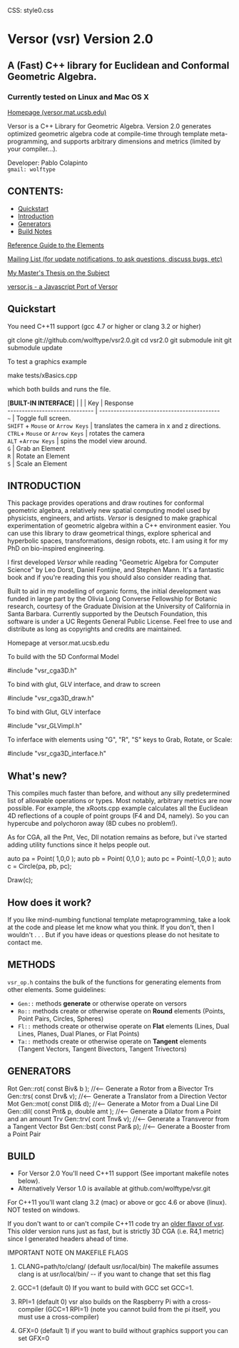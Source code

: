 CSS: style0.css
<script type="text/javascript"
  src="https://c328740.ssl.cf1.rackcdn.com/mathjax/latest/MathJax.js?config=TeX-AMS-MML_HTMLorMML">
</script>

Versor (vsr) Version 2.0
===
A (Fast) C++ library for Euclidean and Conformal Geometric Algebra.  
---
### Currently tested on Linux and Mac OS X ###

[Homepage (versor.mat.ucsb.edu)](http://versor.mat.ucsb.edu) 

Versor is a C++ Library for Geometric Algebra. Version 2.0 generates optimized geometric algebra code at compile-time
through template meta-programming, and supports arbitrary dimensions and metrics (limited by your compiler...).  

Developer: Pablo Colapinto  
`gmail: wolftype`


## CONTENTS: ##

* [Quickstart](#quickstart)                        
* [Introduction](#introduction)
* [Generators](#generators) 
* [Build Notes](#build)


[Reference Guide to the Elements](http://versor.mat.ucsb.edu/masters_appendix.pdf)

[Mailing List (for update notifications, to ask questions, discuss bugs, etc)](http://lists.create.ucsb.edu/mailman/listinfo/versor)  

[My Master's Thesis on the Subject](http://wolftype.com/versor/colapinto_masters_final_02.pdf)

[versor.js - a Javascript Port of Versor](http://github.com/weshoke/versor.js)   
      

Quickstart
---

You need C++11 support (gcc 4.7 or higher or clang 3.2 or higher)

  git clone git://github.com/wolftype/vsr2.0.git
  cd vsr2.0
  git submodule init
  git submodule update

To test a graphics example

  make tests/xBasics.cpp 
     
which both builds and runs the file.  


[**BUILT-IN INTERFACE**]
|                                 |                                             | 
Key                                 | Response  
------------------------------      | ------------------------------------------  
`~`                                 | Toggle full screen.  
`SHIFT` + `Mouse` or `Arrow Keys`   | translates the camera  in x and z directions.  
`CTRL`+ `Mouse` or `Arrow Keys` | rotates the camera  
`ALT` +`Arrow Keys`              | spins the model view around.  
`G`                                 | Grab an Element  
`R`                                 | Rotate an Element  
`S`                                 | Scale an Element  
 




INTRODUCTION
---

This package provides operations and draw routines for conformal geometric algebra, 
a relatively new spatial computing model used by physicists, engineers, and artists. _Versor_ is designed to make graphical 
experimentation of geometric algebra within a C++ environment easier. 
You can use this library to draw geometrical things, explore spherical and hyperbolic spaces, transformations, design robots, etc. 
I am using it for my PhD on bio-inspired engineering.

I first developed _Versor_ while reading "Geometric Algebra for Computer Science" by Leo Dorst, Daniel Fontijne, and Stephen Mann. 
It's a fantastic book and if you're reading this you should also consider reading that.  

Built to aid in my modelling of organic forms, the initial development was funded in large part by the Olivia Long Converse Fellowship for Botanic research, 
courtesy of the Graduate Division at the University of California in Santa Barbara.  Currently supported by the Deutsch Foundation,
this software is under a UC Regents General Public License.  Feel free to use and distribute as long as copyrights and credits
are maintained. 

Homepage at versor.mat.ucsb.edu
                                                                      
To build with the 5D Conformal Model

  #include "vsr_cga3D.h"

To bind with glut, GLV interface, and draw to screen
                             
  #include "vsr_cga3D_draw.h"

To bind with Glut, GLV interface

  #include "vsr_GLVimpl.h"                           

To inferface with elements using "G", "R", "S" keys to Grab, Rotate, or Scale:

  #include "vsr_cga3D_interface.h"
  
   
What's new?
--- 

This compiles much faster than before, and without any silly predetermined list
of allowable operations or types.  Most notably, arbitrary metrics are now possible.  For example, 
the xRoots.cpp example calculates all the Euclidean 4D reflections of a couple of point groups
(F4 and D4, namely). So you can hypercube and polychoron away (8D cubes no problem!).  

As for CGA, all the Pnt, Vec, Dll notation remains as before, but i've started adding utility functions
since it helps people out. 

  auto pa = Point( 1,0,0 ); 
  auto pb = Point( 0,1,0 ); 
  auto pc = Point(-1,0,0 ); 
  auto c = Circle(pa, pb, pc);
  
  Draw(c); 
  
How does it work?
---

If you like mind-numbing functional template metaprogramming, take a look at the code
and please let me know what you think.  If you don't, then I wouldn't . . .  But if you have ideas or questions please do not hesitate
to contact me.

METHODS
---

`vsr_op.h` contains the bulk of the functions for generating elements from other elements.  Some guidelines:

* `Gen::` methods **generate** or otherwise operate on versors
* `Ro::` methods create or otherwise operate on **Round** elements (Points, Point Pairs, Circles, Spheres)
* `Fl::` methods create or otherwise operate on **Flat** elements (Lines, Dual Lines, Planes, Dual Planes, or Flat Points)
* `Ta::` methods create or otherwise operate on **Tangent** elements (Tangent Vectors, Tangent Bivectors, Tangent Trivectors)


GENERATORS 
---

  Rot Gen::rot( const Biv& b );           //<-- Generate a Rotor from a Bivector
  Trs Gen::trs( const Drv& v);          //<-- Generate a Translator from a Direction Vector
  Mot Gen::mot( const Dll& d);          //<-- Generate a Motor from a Dual Line
  Dil Gen::dil( const Pnt& p, double amt );    //<-- Generate a Dilator from a Point and an amount
  Trv Gen::trv( cont Tnv& v);            //<-- Generate a Transveror from a Tangent Vector
  Bst Gen::bst( const Par& p);               //<-- Generate a Booster from a Point Pair
   

BUILD
---                 

- For Versor 2.0 You'll need C++11 support (See important makefile notes below). 
- Alternatively Versor 1.0 is available at github.com/wolftype/vsr.git

For C++11 you'll want clang 3.2 (mac) or above or gcc 4.6 or above (linux).  
NOT tested on windows.
 
If you don't want to or can't compile C++11 code try an [older flavor of vsr](github.com/wolftype/vsr.git). 
This older version runs just as fast, but is strictly 3D CGA (i.e. R4,1 metric) since I generated headers ahead of time.

IMPORTANT NOTE ON MAKEFILE FLAGS

1. CLANG=path/to/clang/ (default usr/local/bin)
    The makefile assumes clang is at usr/local/bin/ -- if you want to change that set this flag  

2. GCC=1  (default 0)
    If you want to build with GCC set GCC=1.

3. RPI=1 (default 0)
        vsr also builds on the Raspberry Pi with a cross-compiler (GCC=1 RPI=1)
    (note you cannot build from the pi itself, you must use a cross-compiler)

3. GFX=0 (default 1) 
    if you want to build without graphics support you can set GFX=0
                                                                       
